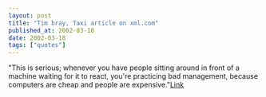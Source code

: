 ```yaml
---
layout: post
title: "Tim bray, Taxi article on xml.com"
published_at: 2002-03-18
date: 2002-03-18
tags: ["quotes"]
---
```


"This is serious; whenever you have people sitting around in front of a machine waiting for it to react, you're practicing bad management, because computers are cheap and people are expensive."[Link](http://www.xml.com/pub/a/2001/03/14/taxi.html)  